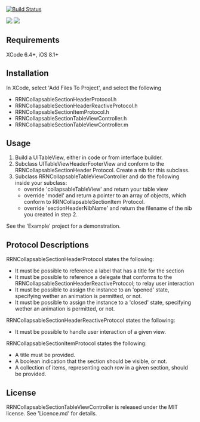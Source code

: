 [![Build Status](https://travis-ci.org/rob-nash/RRNCollapsableSectionTableView.svg?branch=master)](https://travis-ci.org/rob-nash/RRNCollapsableSectionTableView)

![](http://i.imgur.com/jDq37Ip.gif?1)
![](http://i.imgur.com/77YQhPE.gif?1)

## Requirements
XCode 6.4+, iOS 8.1+

## Installation
In XCode, select 'Add Files To Project', and select the following
* RRNCollapsableSectionHeaderProtocol.h
* RRNCollapsableSectionHeaderReactiveProtocol.h
* RRNCollapsableSectionItemProtocol.h
* RRNCollapsableSectionTableViewController.h
* RRNCollapsableSectionTableViewController.m

## Usage
1. Build a UITableView, either in code or from interface builder.
2. Subclass UITableViewHeaderFooterView and conform to the RRNCollapsableSectionHeader Protocol. Create a nib for this subclass.
3. Subclass RRNCollapsableTableViewController and do the following inside your subclass:
	* override 'collapsableTableView' and return your table view
	* override 'model' and return a pointer to an array of objects, which conform to RRNCollapsableSectionItem Protocol.
	* override 'sectionHeaderNibName' and return the filename of the nib you created in step 2.

See the 'Example' project for a demonstration.

## Protocol Descriptions

RRNCollapsableSectionHeaderProtocol states the following:
* It must be possible to reference a label that has a title for the section
* It must be possible to reference a delegate that conforms to the RRNCollapsableSectionHeaderReactiveProtocol; to relay user interaction
* It must be possible to assign the instance to an 'opened' state, specifying wether an animation is permitted, or not.
* It must be possible to assign the instance to a 'closed' state, specifying wether an animation is permitted, or not.

RRNCollapsableSectionHeaderReactiveProtocol states the following:
* It must be possible to handle user interaction of a given view.

RRNCollapsableSectionItemProtocol states the following:
* A title must be provided.
* A boolean indication that the section should be visible, or not.
* A collection of items, representing each row in a given section, should be provided.

## License
RRNCollapsableSectionTableViewController is released under the MIT license. See 'Licence.md' for details.